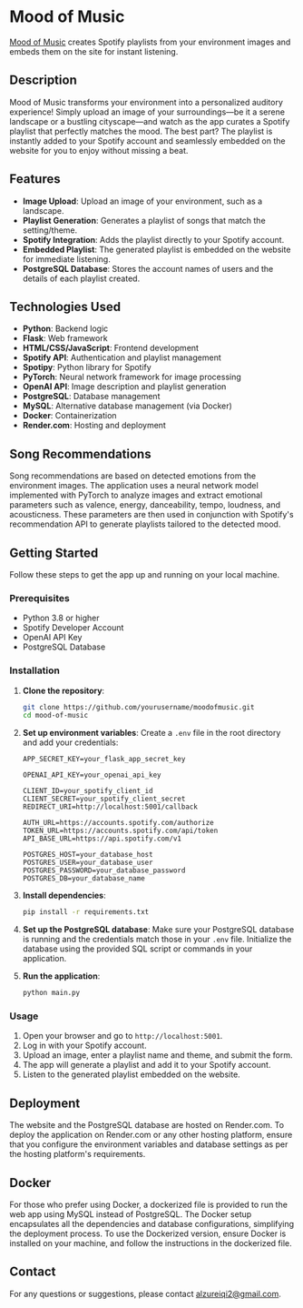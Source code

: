 # Mood of Music

[Mood of Music](https://moodofmusic.onrender.com) creates Spotify playlists from your environment images and embeds them on the site for instant listening.

## Description

Mood of Music transforms your environment into a personalized auditory experience! Simply upload an image of your surroundings—be it a serene landscape or a bustling cityscape—and watch as the app curates a Spotify playlist that perfectly matches the mood. The best part? The playlist is instantly added to your Spotify account and seamlessly embedded on the website for you to enjoy without missing a beat.

## Features

- **Image Upload**: Upload an image of your environment, such as a landscape.
- **Playlist Generation**: Generates a playlist of songs that match the setting/theme.
- **Spotify Integration**: Adds the playlist directly to your Spotify account.
- **Embedded Playlist**: The generated playlist is embedded on the website for immediate listening.
- **PostgreSQL Database**: Stores the account names of users and the details of each playlist created.

## Technologies Used

- **Python**: Backend logic
- **Flask**: Web framework
- **HTML/CSS/JavaScript**: Frontend development
- **Spotify API**: Authentication and playlist management
- **Spotipy**: Python library for Spotify
- **PyTorch**: Neural network framework for image processing
- **OpenAI API**: Image description and playlist generation
- **PostgreSQL**: Database management
- **MySQL**: Alternative database management (via Docker)
- **Docker**: Containerization
- **Render.com**: Hosting and deployment

## Song Recommendations
Song recommendations are based on detected emotions from the environment images. The application uses a neural network model implemented with PyTorch to analyze images and extract emotional parameters such as valence, energy, danceability, tempo, loudness, and acousticness. These parameters are then used in conjunction with Spotify's recommendation API to generate playlists tailored to the detected mood.

## Getting Started

Follow these steps to get the app up and running on your local machine.

### Prerequisites

- Python 3.8 or higher
- Spotify Developer Account
- OpenAI API Key
- PostgreSQL Database

### Installation

1. **Clone the repository**:
    ```sh
    git clone https://github.com/yourusername/moodofmusic.git
    cd mood-of-music
    ```

2. **Set up environment variables**:
    Create a `.env` file in the root directory and add your credentials:
    ```env
    APP_SECRET_KEY=your_flask_app_secret_key

    OPENAI_API_KEY=your_openai_api_key

    CLIENT_ID=your_spotify_client_id
    CLIENT_SECRET=your_spotify_client_secret
    REDIRECT_URI=http://localhost:5001/callback

    AUTH_URL=https://accounts.spotify.com/authorize
    TOKEN_URL=https://accounts.spotify.com/api/token
    API_BASE_URL=https://api.spotify.com/v1

    POSTGRES_HOST=your_database_host
    POSTGRES_USER=your_database_user
    POSTGRES_PASSWORD=your_database_password
    POSTGRES_DB=your_database_name
    ```

3. **Install dependencies**:
    ```sh
    pip install -r requirements.txt
    ```

4. **Set up the PostgreSQL database**:
    Make sure your PostgreSQL database is running and the credentials match those in your `.env` file. Initialize the database using the provided SQL script or commands in your application.

5. **Run the application**:
    ```sh
    python main.py
    ```

### Usage

1. Open your browser and go to `http://localhost:5001`.
2. Log in with your Spotify account.
3. Upload an image, enter a playlist name and theme, and submit the form.
4. The app will generate a playlist and add it to your Spotify account.
5. Listen to the generated playlist embedded on the website.

## Deployment

The website and the PostgreSQL database are hosted on Render.com. To deploy the application on Render.com or any other hosting platform, ensure that you configure the environment variables and database settings as per the hosting platform's requirements.

## Docker
For those who prefer using Docker, a dockerized file is provided to run the web app using MySQL instead of PostgreSQL. The Docker setup encapsulates all the dependencies and database configurations, simplifying the deployment process. To use the Dockerized version, ensure Docker is installed on your machine, and follow the instructions in the dockerized file.

## Contact

For any questions or suggestions, please contact [alzureiqi2@gmail.com](mailto:alzureiqi2@gmail.com).
